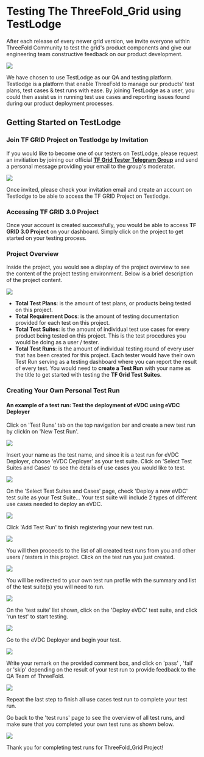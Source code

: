 # Testing The ThreeFold_Grid using TestLodge

After each release of every newer grid version, we invite everyone within ThreeFold Community to test the grid's product components and give our engineering team constructive feedback on our product development.

![](img/test_home.png)

We have chosen to use TestLodge as our QA and testing platform. Testlodge is a platform that enable ThreeFold to manage our products' test plans, test cases & test runs with ease. By joining TestLodge as a user, you could then assist us in running test use cases and reporting issues found during our product deployment processes.

## Getting Started on TestLodge

### Join TF GRID Project on Testlodge by Invitation

If you would like to become one of our testers on TestLodge, please request an invitiation by joining our official [**TF Grid Tester Telegram Group**](https://t.me/joinchat/R75FxI_6J6tgn1jK) and send a personal message providing your email to the group's moderator.

![](img/testlodge_invitation.png)

Once invited, please check your invitation email and create an account on Testlodge to be able to access the TF GRID Project on Testlodge.

### Accessing TF GRID 3.0 Project

Once your account is created successfully, you would be able to access **TF GRID 3.0 Project** on your dashboard. Simply click on the project to get started on your testing process.

### Project Overview

Inside the project, you would see a display of the project overview to see the content of the project testing environment. Below is a brief description of the project content.

![](img/project_overview.png)

- **Total Test Plans**: is the amount of test plans, or products being tested on this project.
- **Total Requirement Docs**: is the amount of testing documentation provided for each test on this project.
- **Total Test Suites**: is the amount of individual test use cases for every product being tested on this project. This is the test procedures you would be doing as a user / tester.
- **Total Test Runs**: is the amount of individual testing round of every user that has been created for this project. Each tester would have their own Test Run serving as a testing dashboard where you can report the result of every test. You would need to **create a Test Run** with your name as the title to get started with testing the **TF Grid Test Suites**.

### Creating Your Own Personal Test Run

#### An example of a test run: Test the deployment of eVDC using eVDC Deployer

Click on 'Test Runs' tab on the top navigation bar and create a new test run by clickin on 'New Test Run'.

![](img/test_run.png)

Insert your name as the test name, and since it is a test run for eVDC Deployer, choose 'eVDC Deployer' as your test suite. Click on 'Select Test Suites and Cases' to see the details of use cases you would like to test.

![](img/evdc_test.png)

On the 'Select Test Suites and Cases' page, check 'Deploy a new eVDC' test suite as your Test Suite... Your test suite will include 2 types of different use cases needed to deploy an eVDC.

![](img/deploy_evdc.png)

Click 'Add Test Run' to finish registering your new test run.

![](img/add_test.png)

You will then proceeds to the list of all created test runs from you and other users / testers in this project. Click on the test run you just created.

![](img/my_test.png)

You will be redirected to your own test run profile with the summary and list of the test suite(s) you will need to run.

![](img/test_list.png)

On the 'test suite' list shown, click on the 'Deploy eVDC' test suite, and click 'run test' to start testing.

![](img/run_test.png)

Go to the eVDC Deployer and begin your test.

![](img/evdc_home_.jpg)

Write your remark on the provided comment box, and click on 'pass' , 'fail' or 'skip' depending on the result of your test run to provide feedback to the QA Team of ThreeFold.

![](img/report_test.png)

Repeat the last step to finish all use cases test run to complete your test run.

Go back to the 'test runs' page to see the overview of all test runs, and make sure that you completed your own test runs as shown below.

![](img/test_finish.png)

Thank you for completing test runs for ThreeFold_Grid Project!
